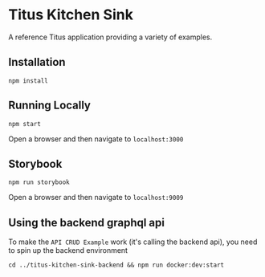 # Titus Kitchen Sink

A reference Titus application providing a variety of examples.

## Installation

```
npm install
```

## Running Locally

```
npm start
```

Open a browser and then navigate to `localhost:3000`

## Storybook

```
npm run storybook
```

Open a browser and then navigate to `localhost:9009`

## Using the backend graphql api

To make the `API CRUD Example` work (it's calling the backend api), you need to spin up the backend environment

```
cd ../titus-kitchen-sink-backend && npm run docker:dev:start
```